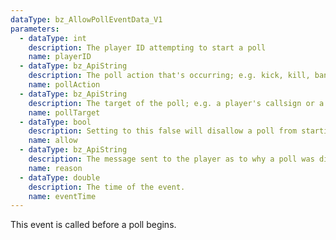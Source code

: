 ```yaml
---
dataType: bz_AllowPollEventData_V1
parameters:
  - dataType: int
    description: The player ID attempting to start a poll
    name: playerID
  - dataType: bz_ApiString
    description: The poll action that's occurring; e.g. kick, kill, ban, set, or a custom poll type
    name: pollAction
  - dataType: bz_ApiString
    description: The target of the poll; e.g. a player's callsign or a BZDB variable + value
    name: pollTarget
  - dataType: bool
    description: Setting to this false will disallow a poll from starting
    name: allow
  - dataType: bz_ApiString
    description: The message sent to the player as to why a poll was disallowed
    name: reason
  - dataType: double
    description: The time of the event.
    name: eventTime
---
```


This event is called before a poll begins.
